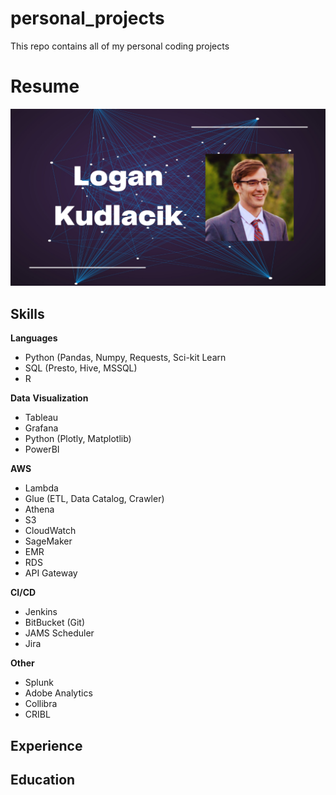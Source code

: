 # personal_projects
This repo contains all of my personal coding projects



# Resume

![alt text](https://github.com/logankud/personal_projects/blob/main/banner_pic.png?raw=true)


## Skills

**Languages**
* Python (Pandas, Numpy, Requests, Sci-kit Learn
* SQL (Presto, Hive, MSSQL)
* R    

**Data** **Visualization**
* Tableau
* Grafana
* Python (Plotly, Matplotlib)
* PowerBI  

**AWS**
* Lambda
* Glue (ETL, Data Catalog, Crawler)
* Athena
* S3
* CloudWatch
* SageMaker
* EMR
* RDS
* API Gateway  

**CI/CD**
* Jenkins
* BitBucket (Git)
* JAMS Scheduler
* Jira  

**Other**
* Splunk
* Adobe Analytics
* Collibra
* CRIBL  


## Experience

## Education


